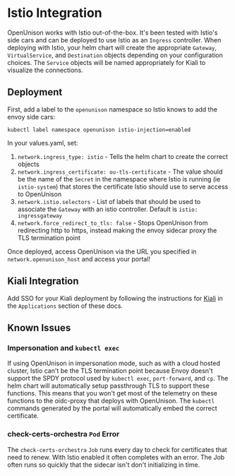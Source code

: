 # Istio Integration

OpenUnison works with Istio out-of-the-box.  It's been tested with Istio's side cars and can be deployed to use Istio as an `Ingress` controller.  When deploying with Istio, your helm chart will create the appropriate `Gateway`, `VirtualService`, and `Destination` objects depending on your configuration choices.  The `Service` objects will be named appropriately for Kiali to visualize the connections.

## Deployment

First, add a label to the `openunison` namespace so Istio knows to add the envoy side cars:

```
kubectl label namespace openunison istio-injection=enabled
```

In your values.yaml, set:

1. `network.ingress_type: istio` - Tells the helm chart to create the correct objects
2. `network.ingress_certificate: ou-tls-certificate` - The value should be the name of the `Secret` in the namespace where Istio is running (ie `istio-system`) that stores the certificate Istio should use to serve access to OpenUnison
3. `network.istio.selectors` - List of labels that should be used to associate the `Gateway` with an istio controller.  Default is `istio: ingressgateway`
4. `network.force_redirect_to_tls: false` - Stops OpenUnison from redirecting http to https, instead making the envoy sidecar proxy the TLS termination point

Once deployed, access OpenUnison via the URL you specified in `network.openunison_host` and access your portal!

## Kiali Integration

Add SSO for your Kiali deployment by following the instructions for [Kiali](../../applications/kiali) in the `Applications` section of these docs.

## Known Issues

### Impersonation and `kubectl exec`

If using OpenUnison in impersonation mode, such as with a cloud hosted cluster, Istio can't be the TLS termination point because Envoy doesn't support the SPDY protocol used by `kubectl exec`, `port-forward`, and `cp`.  The helm chart will automatically setup passthrough TLS to support these functions.  This means that you won't get most of the telemetry on these functions to the oidc-proxy that deploys with OpenUnison.  The `kubectl` commands generated by the portal will automatically embed the correct certificate.

### check-certs-orchestra `Pod` Error

The `check-certs-orchestra` `Job` runs every day to check for certificates that need to renew.  With Istio enabled it often completes with an error.  The Job often runs so quickly that the sidecar isn't don't initializing in time.  